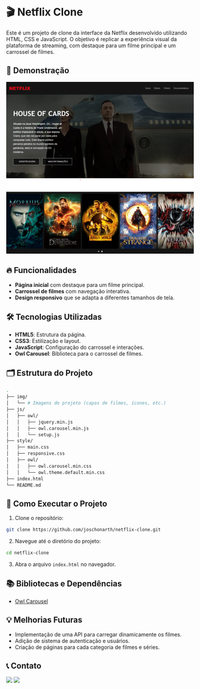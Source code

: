 # 🎬 Netflix Clone

Este é um projeto de clone da interface da Netflix desenvolvido utilizando HTML, CSS e JavaScript. O objetivo é replicar a experiência visual da plataforma de streaming, com destaque para um filme principal e um carrossel de filmes.

## 🌟 Demonstração

![Demonstração do Projeto](img/netflix-homepage.png)
![Demonstração do Projeto](img/netflix-carousel.png)

## 🔥 Funcionalidades

- **Página inicial** com destaque para um filme principal.
- **Carrossel de filmes** com navegação interativa.
- **Design responsivo** que se adapta a diferentes tamanhos de tela.

## 🛠️ Tecnologias Utilizadas

- **HTML5**: Estrutura da página.
- **CSS3**: Estilização e layout.
- **JavaScript**: Configuração do carrossel e interações.
- **Owl Carousel**: Biblioteca para o carrossel de filmes.

## 🗂️ Estrutura do Projeto

```bash
.
├── img/
│   └── # Imagens do projeto (capas de filmes, ícones, etc.)
├── js/
│   ├── owl/
│   │   ├── jquery.min.js
│   │   ├── owl.carousel.min.js
│   │   └── setup.js
├── style/
│   ├── main.css
│   ├── responsive.css
│   ├── owl/
│   │   ├── owl.carousel.min.css
│   │   └── owl.theme.default.min.css
├── index.html
└── README.md
```

## 🚀 Como Executar o Projeto

1. Clone o repositório:

```bash
git clone https://github.com/joschonarth/netflix-clone.git
```

2. Navegue até o diretório do projeto:

```bash
cd netflix-clone
```

3. Abra o arquivo `index.html` no navegador.


## 📚 Bibliotecas e Dependências

* [Owl Carousel](https://owlcarousel2.github.io/OwlCarousel2/)


## 💡 Melhorias Futuras

* Implementação de uma API para carregar dinamicamente os filmes.
* Adição de sistema de autenticação e usuários.
* Criação de páginas para cada categoria de filmes e séries.



## 📞 Contato 

<div>
    <a href="https://www.linkedin.com/in/joschonarth/" target="_blank"><img src="https://img.shields.io/badge/LinkedIn-0077B5?style=for-the-badge&logo=linkedin&logoColor=white" target="_blank"></a>
    <a href="mailto:joschonarth@gmail.com" target="_blank"><img src="https://img.shields.io/badge/Gmail-D14836?style=for-the-badge&logo=gmail&logoColor=white" target="_blank"></a>
</div>